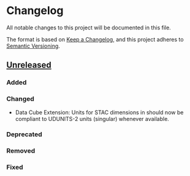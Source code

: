 # Changelog
All notable changes to this project will be documented in this file.

The format is based on [Keep a Changelog](https://keepachangelog.com/en/1.0.0/),
and this project adheres to [Semantic Versioning](https://semver.org/spec/v2.0.0.html).

## [Unreleased]

### Added

### Changed
- Data Cube Extension: Units for STAC dimensions in should now be compliant to UDUNITS-2 units (singular) whenever available.

### Deprecated

### Removed

### Fixed

[Unreleased]: <https://github.com/stac-extensions/datacube/compare/v1.0.0...HEAD>
